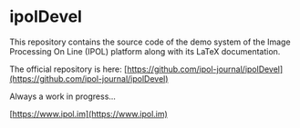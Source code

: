 # ipolDevel
This repository contains the source code of the demo system of the Image Processing On Line (IPOL) platform along with its LaTeX documentation.

The official repository is here: [https://github.com/ipol-journal/ipolDevel](https://github.com/ipol-journal/ipolDevel)

Always a work in progress...

[https://www.ipol.im](https://www.ipol.im)

